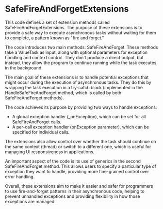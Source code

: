 # SafeFireAndForgetExtensions

This code defines a set of extension methods called SafeFireAndForgetExtensions. The purpose of these extensions is to provide a safe way to execute asynchronous tasks without waiting for them to complete, a pattern known as "fire and forget."

The code introduces two main methods: SafeFireAndForget. These methods take a ValueTask as input, along with optional parameters for exception handling and context control. They don't produce a direct output, but instead, they allow the program to continue running while the task executes in the background.

The main goal of these extensions is to handle potential exceptions that might occur during the execution of asynchronous tasks. They do this by wrapping the task execution in a try-catch block (implemented in the HandleSafeFireAndForget method, which is called by both SafeFireAndForget methods).

The code achieves its purpose by providing two ways to handle exceptions:

- A global exception handler (_onException), which can be set for all SafeFireAndForget calls.
- A per-call exception handler (onException parameter), which can be specified for individual calls.

The extensions also allow control over whether the task should continue on the same context (thread) or switch to a different one, which is useful for managing UI responsiveness in applications.

An important aspect of the code is its use of generics in the second SafeFireAndForget method. This allows users to specify a particular type of exception they want to handle, providing more fine-grained control over error handling.

Overall, these extensions aim to make it easier and safer for programmers to use fire-and-forget patterns in their asynchronous code, helping to prevent unhandled exceptions and providing flexibility in how those exceptions are managed.
